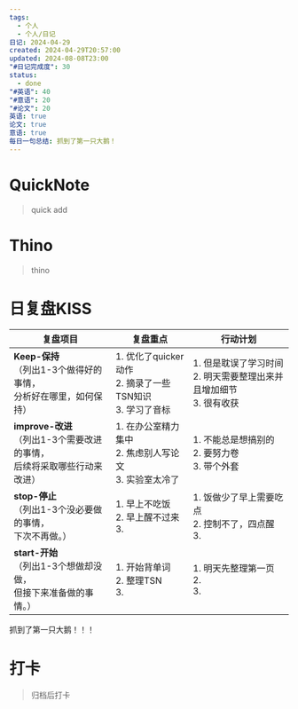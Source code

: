 ```yaml
---
tags:
  - 个人
  - 个人/日记
日记: 2024-04-29
created: 2024-04-29T20:57:00
updated: 2024-08-08T23:00
"#日记完成度": 30
status:
  - done
"#英语": 40
"#意语": 20
"#论文": 20
英语: true
论文: true
意语: true
每日一句总结: 抓到了第一只大鹅！
---
```

# QuickNote
> quick add

# Thino
> thino

# 日复盘KISS
| **复盘项目**                                             | **复盘重点**                                      | **行动计划**                                      |
| ---------------------------------------------------- | --------------------------------------------- | --------------------------------------------- |
| **Keep-保持**<br>（列出1-3个做得好的事情，<br>   分析好在哪里，如何保持）     | 1.  优化了quicker动作<br>2. 摘录了一些TSN知识<br>3. 学习了音标 | 1.  但是耽误了学习时间<br>2. 明天需要整理出来并且增加细节<br>3. 很有收获 |
| **improve-改进**<br>（列出1-3个需要改进的事情，<br>  后续将采取哪些行动来改进） | 1.  在办公室精力集中<br>2. 焦虑别人写论文<br>3. 实验室太冷了       | 1.  不能总是想搞别的<br>2. 要努力卷<br>3. 带个外套            |
| **stop-停止**<br>（列出1-3个没必要做的事情，<br>下次不再做。）            | 1.  早上不吃饭<br>2. 早上醒不过来<br>3.                  | 1.  饭做少了早上需要吃点<br>2. 控制不了，四点醒<br>3.           |
| **start-开始**<br>（列出1-3个想做却没做，<br>但接下来准备做的事情。）        | 1.  开始背单词<br>2.  整理TSN<br>3.                  | 1.  明天先整理第一页<br>2. <br>3.                     |
抓到了第一只大鹅！！！


# 打卡
> 归档后打卡


